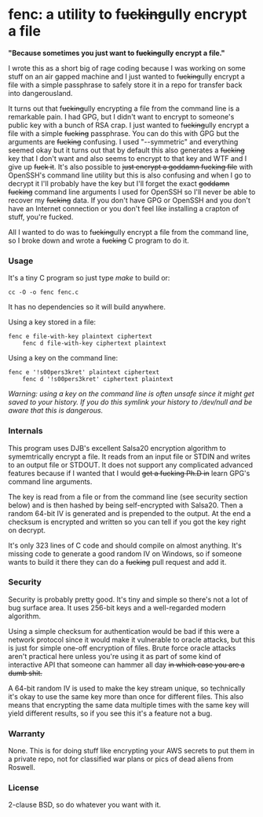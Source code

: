 fenc: a utility to f~~ucking~~ully encrypt a file
======

**"Because sometimes you just want to f~~ucking~~ully encrypt a file."**

I wrote this as a short big of rage coding because I was working on some stuff
on an air gapped machine and I just wanted to f~~ucking~~ully encrypt a file
with a simple passphrase to safely store it in a repo for transfer back into
dangerousland.

It turns out that f~~ucking~~ully encrypting a file from the command line is a
remarkable pain. I had GPG, but I didn't want to encrypt to someone's public
key with a bunch of RSA crap. I just wanted to f~~ucking~~ully encrypt a file
with a simple ~~fucking~~ passphrase. You can do this with GPG but the arguments
are ~~fucking~~ confusing. I used "--symmetric" and everything seemed okay but
it turns out that by default this also generates a ~~fucking~~ key that I don't
want and also seems to encrypt to that key and WTF and I give up ~~fuck it~~.
It's also possible to ~~just encrypt a goddamn fucking file~~ with OpenSSH's
command line utility but this is also confusing and when I go to decrypt it
I'll probably have the key but I'll forget the exact ~~goddamn fucking~~
command line arguments I used for OpenSSH so I'll never be able to recover my
~~fucking~~ data. If you don't have GPG or OpenSSH and you don't have an
Internet connection or you don't feel like installing a crapton of stuff,
you're fucked.

All I wanted to do was to f~~ucking~~ully encrypt a file from the command line,
so I broke down and wrote a ~~fucking~~ C program to do it.

### Usage

It's a tiny C program so just type *make* to build or:

    cc -O -o fenc fenc.c

It has no dependencies so it will build anywhere.

Using a key stored in a file:

    fenc e file-with-key plaintext ciphertext
		fenc d file-with-key ciphertext plaintext

Using a key on the command line:

    fenc e '!s00pers3kret' plaintext ciphertext
		fenc d '!s00pers3kret' ciphertext plaintext

*Warning: using a key on the command line is often unsafe since it might get
saved to your history. If you do this symlink your history to /dev/null and
be aware that this is dangerous.*

### Internals

This program uses DJB's excellent Salsa20 encryption algorithm to symemtrically
encrypt a file. It reads from an input file or STDIN and writes to an output
file or STDOUT. It does not support any complicated advanced features because
if I wanted that I would ~~get a fucking Ph.D in~~ learn GPG's command line
arguments.

The key is read from a file or from the command line (see security section
below) and is then hashed by being self-encrypted with Salsa20. Then a random
64-bit IV is generated and is prepended to the output. At the end a checksum
is encrypted and written so you can tell if you got the key right on decrypt.

It's only 323 lines of C code and should compile on almost anything. It's
missing code to generate a good random IV on Windows, so if someone wants to
build it there they can do a ~~fucking~~ pull request and add it.

### Security

Security is probably pretty good. It's tiny and simple so there's not a lot of
bug surface area. It uses 256-bit keys and a well-regarded modern algorithm.

Using a simple checksum for authentication would be bad if this were a network
protocol since it would make it vulnerable to oracle attacks, but this is just
for simple one-off encryption of files. Brute force oracle attacks aren't
practical here unless you're using it as part of some kind of interactive API
that someone can hammer all day ~~in which case you are a dumb shit.~~

A 64-bit random IV is used to make the key stream unique, so technically it's
okay to use the same key more than once for different files. This also means
that encrypting the same data multiple times with the same key will yield
different results, so if you see this it's a feature not a bug.

### Warranty

None. This is for doing stuff like encrypting your AWS secrets to put them in
a private repo, not for classified war plans or pics of dead aliens from
Roswell.

### License

2-clause BSD, so do whatever you want with it.
